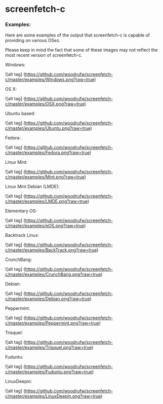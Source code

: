 screenfetch-c
=============

### Examples:

Here are some examples of the output that screenfetch-c is capable of providing on various OSes.

Please keep in mind the fact that some of these images may not reflect the most recent version of screenfetch-c.


Windows:


![alt tag] (https://github.com/woodrufw/screenfetch-c/master/examples/Windows.png?raw=true)

OS X:


![alt tag] (https://github.com/woodrufw/screenfetch-c/master/examples/OSX.png?raw=true)

Ubuntu based:


![alt tag] (https://github.com/woodrufw/screenfetch-c/master/examples/Ubuntu.png?raw=true)

Fedora:


![alt tag] (https://github.com/woodrufw/screenfetch-c/master/examples/Fedora.png?raw=true)

Linux Mint:


![alt tag] (https://github.com/woodrufw/screenfetch-c/master/examples/Mint.png?raw=true)

Linux Mint Debian (LMDE):


![alt tag] (https://github.com/woodrufw/screenfetch-c/master/examples/LMDE.png?raw=true)

Elementary OS:


![alt tag] (https://github.com/woodrufw/screenfetch-c/master/examples/eOS.png?raw=true)

Backtrack Linux:


![alt tag] (https://github.com/woodrufw/screenfetch-c/master/examples/BackTrack.png?raw=true)

CrunchBang:


![alt tag] (https://github.com/woodrufw/screenfetch-c/master/examples/CrunchBang.png?raw=true)

Debian:


![alt tag] (https://github.com/woodrufw/screenfetch-c/master/examples/Debian.png?raw=true)

Peppermint:


![alt tag] (https://github.com/woodrufw/screenfetch-c/master/examples/Peppermint.png?raw=true)

Trisquel:


![alt tag] (https://github.com/woodrufw/screenfetch-c/master/examples/Trisquel.png?raw=true)

Fuduntu:


![alt tag] (https://github.com/woodrufw/screenfetch-c/master/examples/Fuduntu.png?raw=true)

LinuxDeepin:


![alt tag] (https://github.com/woodrufw/screenfetch-c/master/examples/LinuxDeepin.png?raw=true)